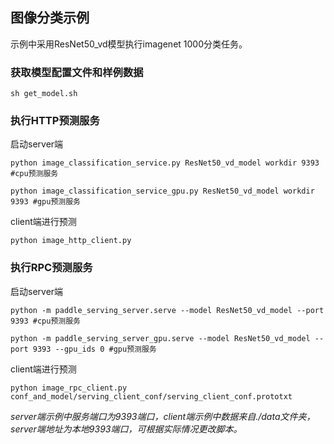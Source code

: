 ## 图像分类示例

示例中采用ResNet50_vd模型执行imagenet 1000分类任务。

### 获取模型配置文件和样例数据
```
sh get_model.sh
```
### 执行HTTP预测服务

启动server端
```
python image_classification_service.py ResNet50_vd_model workdir 9393 #cpu预测服务
```
```
python image_classification_service_gpu.py ResNet50_vd_model workdir 9393 #gpu预测服务
```


client端进行预测
```
python image_http_client.py
```
### 执行RPC预测服务

启动server端
```
python -m paddle_serving_server.serve --model ResNet50_vd_model --port 9393 #cpu预测服务
```

```
python -m paddle_serving_server_gpu.serve --model ResNet50_vd_model --port 9393 --gpu_ids 0 #gpu预测服务
```

client端进行预测
```
python image_rpc_client.py conf_and_model/serving_client_conf/serving_client_conf.prototxt
```
*server端示例中服务端口为9393端口，client端示例中数据来自./data文件夹，server端地址为本地9393端口，可根据实际情况更改脚本。*
